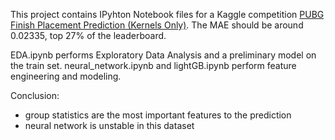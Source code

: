 This project contains IPyhton Notebook files for a Kaggle competition <a href='https://www.kaggle.com/c/pubg-finish-placement-prediction#description'>PUBG Finish Placement Prediction (Kernels Only)</a>. The MAE should be around 0.02335, top 27% of the leaderboard.

EDA.ipynb performs Exploratory Data Analysis and a preliminary model on the train set. neural_network.ipynb and lightGB.ipynb perform feature engineering and modeling.

Conclusion:
- group statistics are the most important features to the prediction<br>
- neural network is unstable in this dataset


